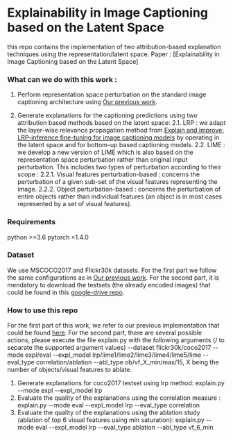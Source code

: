 # Explainability in Image Captioning based on the Latent Space
this repo contains the implementation of two attribution-based explanation techniques using the representation/latent space. Paper : [Explainability in Image Captioning based on the Latent Space]

### What can we do with this work : 
1. Perform representation space perturbation on the standard image captioning architecture using [Our previous work](https://github.com/sofianeElguendouz/RepSpaceExplanation4IC). 

2. Generate explanations for the captioning predictions using two attribution based methods based on the latent space:
2.1. LRP : we adapt the layer-wise relevance propagation method from [Explain and improve: LRP-inference fine-tuning for image captioning models](https://www.sciencedirect.com/science/article/pii/S1566253521001494) by operating in the latent space and for bottom-up based captioning models.
2.2. LIME : we develop a new version of LIME which is also based on the representation space perturbation rather than original input perturbation. This includes two types of perturbation according to their scope :
2.2.1. Visual features perturbation-based : concerns the perturbation of a given sub-set of the visual features representing the image.
2.2.2. Object perturbation-based : concerns the perturbation of entire objects rather than individual features (an object is in most cases represented by a set of visual features).

### Requirements
python >=3.6 pytorch =1.4.0

### Dataset
We use MSCOCO2017 and Flickr30k datasets. For the first part we follow the same configurations as in [Our previous work](https://github.com/sofianeElguendouz/RepSpaceExplanation4IC). For the second part, it is mendatory to download the testsets (the already encoded images) that could be found in this [google-drive repo](https://drive.google.com/drive/folders/14nmyQD3Zr7EPNyqXNLG4y8vgXClHq8Df?usp=sharing).

### How to use this repo
For the first part of this work, we refer to our previous implementation that could be found [here](https://github.com/sofianeElguendouz/RepSpaceExplanation4IC). For the second part, there are several possible actions, please execute the file explain.py with the following arguments (/ to separate the supported argument values) --dataset flickr30k/coco2017 --mode expl/eval --expl_model lrp/lime1/lime2/lime3/lime4/lime5/lime --eval_type correlation/ablation --abl_type ob/vf_X_min/max/15, X being the number of objects/visual features to ablate.
1. Generate explanations for coco2017 testset using lrp method: explain.py --mode expl --expl_model lrp
2. Evaluate the quality of the explanations using the correlation measure : explain.py --mode eval --expl_model lrp --eval_type correlation
3. Evaluate the quality of the explanations using the ablation study (ablation of top 6 visual features using min saturation): explain.py --mode eval --expl_model lrp --eval_type ablation --abl_type vf_6_min
